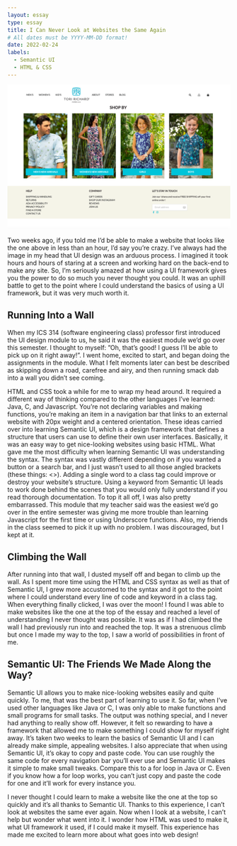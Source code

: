 ```yaml
---
layout: essay
type: essay
title: I Can Never Look at Websites the Same Again
# All dates must be YYYY-MM-DD format!
date: 2022-02-24
labels:
  - Semantic UI  
  - HTML & CSS
---
```


<img class="ui huge centered rounded image" src="../images/tori-richards.png">

Two weeks ago, if you told me I’d be able to make a website that looks like the one above in less than an hour, I’d say you’re crazy. I’ve always had the image in my head that UI design was an arduous process. I imagined it took hours and hours of staring at a screen and working hard on the back-end to make any site. So, I’m seriously amazed at how using a UI framework gives you the power to do so much you never thought you could. It was an uphill battle to get to the point where I could understand the basics of using a UI framework, but it was very much worth it. 

## Running Into a Wall
When my ICS 314 (software engineering class) professor first introduced the UI design module to us, he said it was the easiest module we’d go over this semester. I thought to myself: ”Oh, that’s good! I guess I’ll be able to pick up on it right away!”. I went home, excited to start, and began doing the assignments in the module. What I felt moments later can best be described as skipping down a road, carefree and airy, and then running smack dab into a wall you didn’t see coming. 

HTML and CSS took a while for me to wrap my head around. It required a different way of thinking compared to the other languages I’ve learned: Java, C, and Javascript. You’re not declaring variables and making functions, you’re making an item in a navigation bar that links to an external website with 20px weight and a centered orientation. These ideas carried over into learning Semantic UI, which is a design framework that defines a structure that users can use to define their own user interfaces. Basically, it was an easy way to get nice-looking websites using basic HTML. What gave me the most difficulty when learning Semantic UI was understanding the syntax. The syntax was vastly different depending on if you wanted a button or a search bar, and I just wasn’t used to all those angled brackets (these things: <>). Adding a single word to a class tag could improve or destroy your website’s structure. Using a keyword from Semantic UI leads to work done behind the scenes that you would only fully understand if you read thorough documentation. To top it all off, I was also pretty embarrassed. This module that my teacher said was the easiest we’d go over in the entire semester was giving me more trouble than learning Javascript for the first time or using Underscore functions. Also, my friends in the class seemed to pick it up with no problem. I was discouraged, but I kept at it. 




## Climbing the Wall 
After running into that wall, I dusted myself off and began to climb up the wall. As I spent more time using the HTML and CSS syntax as well as that of Semantic UI, I grew more accustomed to the syntax and it got to the point where I could understand every line of code and keyword in a class tag. When everything finally clicked, I was over the moon! I found I was able to make websites like the one at the top of the essay and reached a level of understanding I never thought was possible. It was as if I had climbed the wall I had previously run into and reached the top. It was a strenuous climb but once I made my way to the top, I saw a world of possibilities in front of me. 

## Semantic UI: The Friends We Made Along the Way?
 Semantic UI allows you to make nice-looking websites easily and quite quickly. To me, that was the best part of learning to use it. So far, when I’ve used other languages like Java or C, I was only able to make functions and small programs for small tasks. The output was nothing special, and I never had anything to really show off. However, it felt so rewarding to have a framework that allowed me to make something I could show for myself right away. It’s taken two weeks to learn the basics of Semantic UI and I can already make simple, appealing websites. I also appreciate that when using Semantic UI, it’s okay to copy and paste code. You can use roughly the same code for every navigation bar you’ll ever use and Semantic UI makes it simple to make small tweaks. Compare this to a for loop in Java or C. Even if you know how a for loop works, you can’t just copy and paste the code for one and it’ll work for every instance you. 

I never thought I could learn to make a website like the one at the top so quickly and it’s all thanks to Semantic UI. Thanks to this experience, I can’t look at websites the same ever again. Now when I look at a website, I can’t help but wonder what went into it. I wonder how HTML was used to make it, what UI framework it used, if I could make it myself. This experience has made me excited to learn more about what goes into web design!

